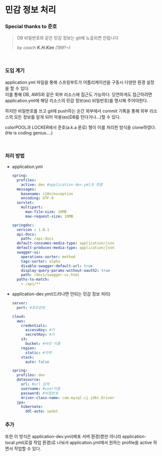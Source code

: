 # 민감 정보 처리

### Special thanks to 준호

> DB 비밀번호와 같은 민감 정보는 git에 노출되면 안됩니다
>
> *by coach **K.H.Kim** (199?~)*

<br>

### 도입 계기

application.yml 파일을 통해 스프링부트가 어플리케이션을 구동시 다양한 환경 설정을 할 수 있다.<br> 이를 통해 DB, AWS와 같은 외부 리소스에 접근도 가능하다. 당연하게도 접근하려면 application.yml에 해당 리소스의 민감 정보(ex) 비밀번호)를 명시해 주어야한다. <br>

하지만 비밀번호를 쓰고 git에 push하는 순간 외부에서 commit 기록을 통해 외부 리소스의 모든 정보를 알게 되어 악용(ex)DB를 턴다거나...)할 수 있다. <br>

colorPOOL과 LOCKER에서 준호(a.k.a 룬로) 형이 이를 처리한 방식을 clone하였다. (He is coding genius....)

<br>

### 처리 방법

- application.yml

  ```yaml
  spring:
    profiles:
      active: dev #application-dev.yml과 연결
    messages:
      basename: i18n/exception
      encoding: UTF-8
    servlet:
      multipart:
        max-file-size: 10MB
        max-request-size: 10MB
  
  springdoc:
    version : 1.0.1
    api-docs:
      path: /api-docs
    default-consumes-media-type: application/json
    default-produces-media-type: application/json
    swagger-ui:
      operations-sorter: method
      tags-sorter: alpha
      disable-swagger-default-url: true
      display-query-params-without-oauth2: true
      path: /docs/swagger-ui.html
    paths-to-match:
      - /api/**
  ```

- application-dev.yml(드러나면 안되는 민감 정보 처리)

  ```yaml
  server:
    port: #포트번호
  
  cloud:
    aws:
      credentials:
        accessKey: #키
        secretKey: #키
      s3:
        bucket: #버킷 이름
      region:
        static: #지역
      stack:
        auto: false
  
  spring:
    profiles: dev
    datasource:
      url: #url 입력
      username: #user이름
      password: #비밀번호
      driver-class-name: com.mysql.cj.jdbc.Driver
    jpa:
      hibernate:
        ddl-auto: updat
  ```

  

### 추가

또한 이 방식은 application-dev.yml(배포 서버 환경)뿐만 아니라 application-local.yml(로컬 작업 환경)로 나눠서 application.yml에서 원하는 profile을 active 하면서 작업할 수 있다.